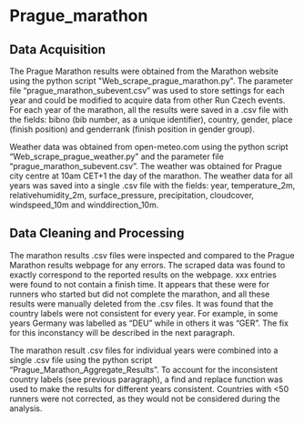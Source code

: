 # Prague_marathon

## Data Acquisition

The Prague Marathon results were obtained from the Marathon website using the python script "Web_scrape_prague_marathon.py". The parameter file “prague_marathon_subevent.csv” was used to store settings for each year and could be modified to acquire data from other Run Czech events. For each year of the marathon, all the results were saved in a .csv file with the fields: bibno (bib number, as a unique identifier), country, gender, place (finish position) and genderrank (finish position in gender group).

Weather data was obtained from open-meteo.com using the python script “Web_scrape_prague_weather.py” and the parameter file “prague_marathon_subevent.csv”. The weather was obtained for Prague city centre at 10am CET+1 the day of the marathon. The weather data for all years was saved into a single .csv file with the fields: year, temperature_2m, relativehumidity_2m, surface_pressure, precipitation, cloudcover, windspeed_10m and winddirection_10m.

## Data Cleaning and Processing

The marathon results .csv files were inspected and compared to the Prague Marathon results webpage for any errors. The scraped data was found to exactly correspond to the reported results on the webpage. xxx entries were found to not contain a finish time. It appears that these were for runners who started but did not complete the marathon, and all these results were manually deleted from the .csv files. It was found that the country labels were not consistent for every year. For example, in some years Germany was labelled as “DEU” while in others it was “GER”. The fix for this inconstancy will be described in the next paragraph.

The marathon result .csv files for individual years were combined into a single .csv file using the python script “Prague_Marathon_Aggregate_Results”. To account for the inconsistent country labels (see previous paragraph), a find and replace function was used to make the results for different years consistent. Countries with <50 runners were not corrected, as they would not be considered during the analysis.

